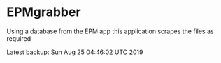 # EPMgrabber
Using a database from the EPM app this application scrapes the files as required


Latest backup: Sun Aug 25 04:46:02 UTC 2019
